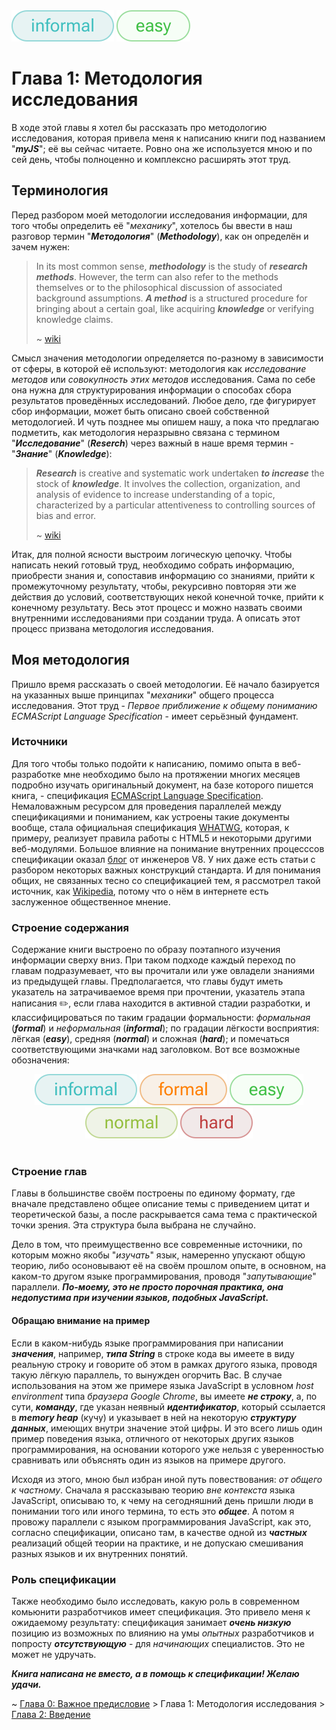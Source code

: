 <div align='left'>
    <img src='assets/informal.svg'>
    <img src='assets/easy.svg'>
</div>

# Глава 1: Методология исследования

В ходе этой главы я хотел бы рассказать про методологию исследования, которая привела меня к
написанию книги под названием "**_myJS_**"; её вы сейчас читаете. Ровно она же используется мною и
по сей день, чтобы полноценно и комплексно расширять этот труд.

## Терминология

Перед разбором моей методологии исследования информации, для того чтобы определить её "_механику_",
хотелось бы ввести в наш разговор термин "**_Методология_**" (**_Methodology_**), как он определён и
зачем нужен:

> In its most common sense, **_methodology_** is the study of **_research methods_**. However, the
> term can also refer to the methods themselves or to the philosophical discussion of associated
> background assumptions. **_A method_** is a structured procedure for bringing about a certain
> goal, like acquiring **_knowledge_** or verifying knowledge claims.
>
> ~ [wiki](https://en.wikipedia.org/wiki/Methodology)

Смысл значения методологии определяется по-разному в зависимости от сферы, в которой её используют:
методология как _исследование методов_ или _совокупность этих методов_ исследования. Сама по себе
она нужна для структурирования информации о способах сбора результатов проведённых исследований.
Любое дело, где фигурирует сбор информации, может быть описано своей собственной методологией. И
чуть позднее мы опишем нашу, а пока что предлагаю подметить, как методология неразрывно связана с
термином "**_Исследование_**" (**_Reserch_**) через важный в наше время термин - "**_Знание_**"
(**_Knowledge_**):

> **_Research_** is creative and systematic work undertaken **_to increase_** the stock of
> **_knowledge_**. It involves the collection, organization, and analysis of evidence to increase
> understanding of a topic, characterized by a particular attentiveness to controlling sources of
> bias and error.
>
> ~ [wiki](https://en.wikipedia.org/wiki/Research)

Итак, для полной ясности выстроим логическую цепочку. Чтобы написать некий готовый труд, необходимо
собрать информацию, приобрести знания и, сопоставив информацию со знаниями, прийти к промежуточному
результату, чтобы, рекурсивно повторяя эти же действия до условий, соответствующих некой конечной
точке, прийти к конечному результату. Весь этот процесс и можно назвать своими внутренними
исследованиями при создании труда. А описать этот процесс призвана методология исследования.

## Моя методология

Пришло время рассказать о своей методологии. Её начало базируется на указанных выше принципах
"_механики_" общего процесса исследования. Этот труд - _Первое приближение к общему пониманию
ECMAScript Language Specification_ - имеет серьёзный фундамент.

### Источники

Для того чтобы только подойти к написанию, помимо опыта в веб-разработке мне необходимо было на
протяжении многих месяцев подробно изучать оригинальный документ, на базе которого пишется книга, -
спецификация [ECMAScript Language Specification](https://tc39.es/ecma262/multipage/). Немаловажным
ресурсом для проведения параллелей между спецификациями и пониманием, как устроены такие документы
вообще, стала официальная спецификация [WHATWG](https://spec.whatwg.org/), которая, к примеру,
реализует правила работы с HTML5 и некоторыми другими веб-модулями. Большое влияние на понимание
внутренних процесссов спецификации оказал [блог](https://v8.dev/blog) от инженеров V8. У них даже
есть статьи с разбором некоторых важных конструкций стандарта. И для понимания общих, не связанных
тесно со спецификацией тем, я рассмотрел такой источник, как
[Wikipedia](https://www.wikipedia.org/), потому что о нём в интернете есть заслуженное общественное
мнение.

### Строение содержания

Содержание книги выстроено по образу поэтапного изучения информации сверху вниз. При таком подходе
каждый переход по главам подразумевает, что вы прочитали или уже овладели знаниями из предыдущей
главы. Предполагается, что главы будут иметь указатель на затрачиваемое время при прочтении,
указатель этапа написания ✏️, если глава находится в активной стадии разработки, и
классифицироваться по таким градации формальности: _формальная_ (**_formal_**) и _неформальная_
(**_informal_**); по градации лёгкости восприятия: лёгкая (**_easy_**), средняя (**_normal_**) и
сложная (**_hard_**); и помечаться соответствующими значками над заголовком. Вот все возможные
обозначения:

<div align='center'>
    <img src='assets/informal.svg'>
    <img src='assets/formal.svg'>
    <img src='assets/easy.svg'>
    <img src='assets/normal.svg'>
    <img src='assets/hard.svg'>
</div>
<br>

### Строение глав

Главы в большинстве своём построены по единому формату, где вначале представлено общее описание темы
с приведением цитат и теоретической базы, а после раскрывается сама тема с практической точки
зрения. Эта структура была выбрана не случайно.

Дело в том, что преимущественно все современные источники, по которым можно якобы "_изучать_" язык,
намеренно упускают общую теорию, либо осоновывают её на своём прошлом опыте, в основном, на каком-то
другом языке программирования, проводя "_запутывающие_" параллели. **_По-моему, это не просто
порочная практика, она недопустима при изучении языков, подобных JavaScript._**

#### Обращаю внимание на пример

Если в каком-нибудь языке программирования при написании **_значения_**, например, **_типа String_**
в строке кода вы имеете в виду реальную строку и говорите об этом в рамках другого языка, проводя
такую лёгкую параллель, то вынужден огорчить Вас. В случае использования на этом же примере языка
JavaScript в условном _host environment_ типа _браузера Google Chrome_, вы имеете **_не строку_**,
а, по сути, **_команду_**, где указан неявный **_идентификатор_**, который ссылается в **_memory
heap_** (кучу) и указывает в ней на некоторую **_структуру данных_**, имеющих внутри значение этой
цифры. И это всего лишь один пример поведения языка, отличного от некоторых других языков
программирования, на основании которого уже нельзя с уверенностью сравнивать или объяснять один из
языков на примере другого.

Исходя из этого, мною был избран иной путь повествования: _от общего к частному_. Сначала я
рассказываю теорию _вне контекста_ языка JavaScript, описываю то, к чему на сегодняшний день пришли
люди в понимании того или иного термина, то есть это **_общее_**. А потом я провожу параллели с
языком программирования JavaScript, как это, согласно спецификации, описано там, в качестве одной из
**_частных_** реализаций общей теории на практике, и не допускаю смешивания разных языков и их
внутренних понятий.

### Роль спецификации

Также необходимо было исследовать, какую роль в современном комьюнити разработчиков имеет
спецификация. Это привело меня к ожидаемому результату: спецификация занимает **_очень низкую_**
позицию из возможных по влиянию на умы _опытных_ разработчиков и попросту **_отсутствующую_** - для
_начинающих_ специалистов. Это не может не удручать.

**_Книга написана не вместо, а в помощь к спецификации! Желаю удачи._**

~ [Глава 0: Важное предисловие](Preface.md) > Глава 1: Методология исследования >
[Глава 2: Введение](Introduction.md)
